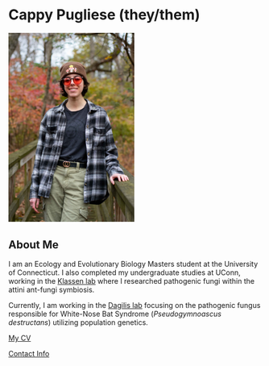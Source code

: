 # Cappy Pugliese (they/them)

<img src="https://github.com/cap1324/cappy-pugliese.github.io/blob/read-me-branch/Cappy_4.JPG" width="250">

## About Me
I am an Ecology and Evolutionary Biology Masters student at the University of Connecticut. I also completed my undergraduate studies at UConn, working in the [Klassen lab](https://www.jonathanklassenlab.com/) where I researched pathogenic fungi within the attini ant-fungi symbiosis.

Currently, I am working in the [Dagilis lab](https://adagilis.github.io/) focusing on the pathogenic fungus responsible for White-Nose Bat Syndrome (_Pseudogymnoascus destructans_) utilizing population genetics.


[My CV](PDFs/cv.pdf)

[Contact Info](./contact.md)
